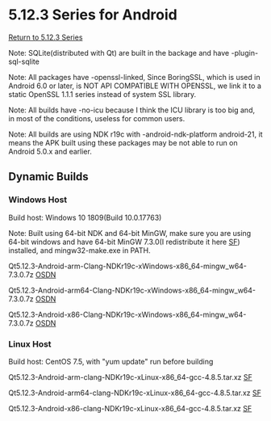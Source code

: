# 5.12.3 Series for Android

[Return to 5.12.3 Series](5.12.3-series.md)

Note: SQLite(distributed with Qt) are built in the backage and have -plugin-sql-sqlite

Note: All packages have -openssl-linked, Since BoringSSL, which is used in Android 6.0 or later, is NOT API COMPATIBLE WITH OPENSSL, we link it to a static OpenSSL 1.1.1 series instead of system SSL library. 

Note: All builds have -no-icu because I think the ICU library is too big and, in most of the conditions, useless for common users.

Note: All builds are using NDK r19c with -android-ndk-platform android-21, it means the APK built using these packages may be not able to run on Android 5.0.x and earlier.

## Dynamic Builds

### Windows Host

Build host: Windows 10 1809(Build 10.0.17763)

Note: Built using 64-bit NDK and 64-bit MinGW, make sure you are using 64-bit windows and have 64-bit MinGW 7.3.0(I redistribute it here [SF](https://sourceforge.net/projects/fsu0413-qtbuilds/files/redist/mingw-w64/mingw64-730.7z/download)) installed, and mingw32-make.exe in PATH.

Qt5.12.3-Android-arm-Clang-NDKr19c-xWindows-x86_64-mingw_w64-7.3.0.7z [OSDN](https://osdn.net/downloads/users/24/24085/Qt5.12.3-Android-arm-Clang-NDKr19c-xWindows-x86_64-mingw_w64-7.3.0.7z/)

Qt5.12.3-Android-arm64-Clang-NDKr19c-xWindows-x86_64-mingw_w64-7.3.0.7z [OSDN](https://osdn.net/downloads/users/24/24081/Qt5.12.3-Android-arm64-Clang-NDKr19c-xWindows-x86_64-mingw_w64-7.3.0.7z/)

Qt5.12.3-Android-x86-Clang-NDKr19c-xWindows-x86_64-mingw_w64-7.3.0.7z [OSDN](https://osdn.net/downloads/users/24/24083/Qt5.12.3-Android-x86-Clang-NDKr19c-xWindows-x86_64-mingw_w64-7.3.0.7z/)

### Linux Host

Build host: CentOS 7.5, with "yum update" run before building

Qt5.12.3-Android-arm-clang-NDKr19c-xLinux-x86_64-gcc-4.8.5.tar.xz [SF](https://sourceforge.net/projects/fsu0413-qtbuilds/files/Qt5.12/Android/Linux-x86_64-hosted/Qt5.12.3-Android-arm-clang-NDKr19c-xLinux-x86_64-gcc-4.8.5.tar.xz/download)

Qt5.12.3-Android-arm64-clang-NDKr19c-xLinux-x86_64-gcc-4.8.5.tar.xz [SF](https://sourceforge.net/projects/fsu0413-qtbuilds/files/Qt5.12/Android/Linux-x86_64-hosted/Qt5.12.3-Android-arm64-clang-NDKr19c-xLinux-x86_64-gcc-4.8.5.tar.xz/download)

Qt5.12.3-Android-x86-clang-NDKr19c-xLinux-x86_64-gcc-4.8.5.tar.xz [SF](https://sourceforge.net/projects/fsu0413-qtbuilds/files/Qt5.12/Android/Linux-x86_64-hosted/Qt5.12.3-Android-x86-clang-NDKr19c-xLinux-x86_64-gcc-4.8.5.tar.xz/download)
